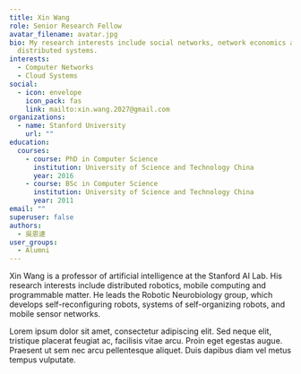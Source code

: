```yaml
---
title: Xin Wang
role: Senior Research Fellow
avatar_filename: avatar.jpg
bio: My research interests include social networks, network economics and
  distributed systems.
interests:
  - Computer Networks
  - Cloud Systems
social:
  - icon: envelope
    icon_pack: fas
    link: mailto:xin.wang.2027@gmail.com
organizations:
  - name: Stanford University
    url: ""
education:
  courses:
    - course: PhD in Computer Science
      institution: University of Science and Technology China
      year: 2016
    - course: BSc in Computer Science
      institution: University of Science and Technology China
      year: 2011
email: ""
superuser: false
authors:
  - 吳恩達
user_groups:
  - Alumni
---
```

Xin Wang is a professor of artificial intelligence at the Stanford AI Lab. His research interests include distributed robotics, mobile computing and programmable matter. He leads the Robotic Neurobiology group, which develops self-reconfiguring robots, systems of self-organizing robots, and mobile sensor networks.

Lorem ipsum dolor sit amet, consectetur adipiscing elit. Sed neque elit, tristique placerat feugiat ac, facilisis vitae arcu. Proin eget egestas augue. Praesent ut sem nec arcu pellentesque aliquet. Duis dapibus diam vel metus tempus vulputate.